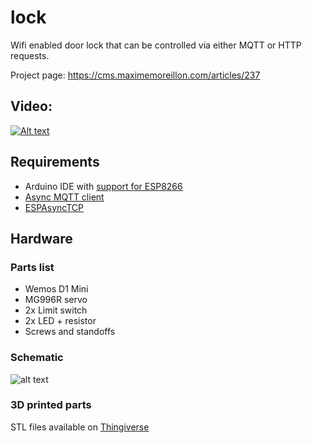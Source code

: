 # lock

Wifi enabled door lock that can be controlled via either MQTT or HTTP requests.

Project page: https://cms.maximemoreillon.com/articles/237

## Video:
[![Alt text](https://img.youtube.com/vi/oReezruJR1E/0.jpg)](https://www.youtube.com/watch?v=oReezruJR1E)

## Requirements
* Arduino IDE with [support for ESP8266](https://github.com/esp8266/Arduino)
* [Async MQTT client](https://github.com/marvinroger/async-mqtt-client)
* [ESPAsyncTCP](https://github.com/me-no-dev/ESPAsyncTCP)

## Hardware
### Parts list
* Wemos D1 Mini
* MG996R servo
* 2x Limit switch
* 2x LED + resistor
* Screws and standoffs

### Schematic
![alt text](http://maximemoreillon.com/images/projects/iot/lock/lock_schematic.png)

### 3D printed parts
STL files available on [Thingiverse](https://www.thingiverse.com/thing:2462482)
